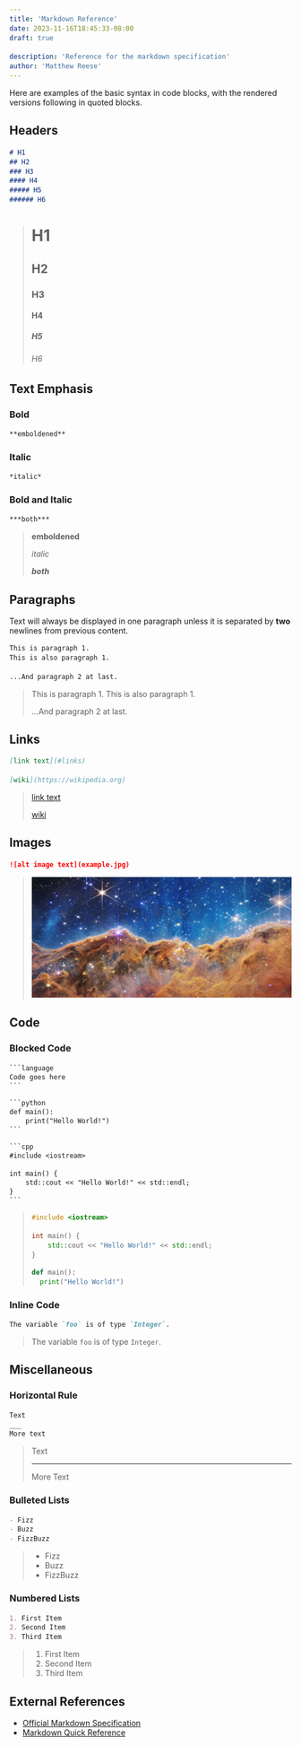```yaml
---
title: 'Markdown Reference'
date: 2023-11-16T18:45:33-08:00
draft: true

description: 'Reference for the markdown specification'
author: 'Matthew Reese'
---
```


Here are examples of the basic syntax in code blocks, with the rendered versions following in quoted blocks.

## Headers

```markdown
# H1
## H2
### H3
#### H4
##### H5
###### H6
```

> # H1
>
> ## H2
>
> ### H3
>
> #### H4
>
> ##### H5
>
> ###### H6

## Text Emphasis

### Bold

```markdown
**emboldened**
```

### Italic

```markdown
*italic*
```

### Bold and Italic

```markdown
***both***
```

> **emboldened**
>
> *italic*
>
> ***both***

## Paragraphs

Text will always be displayed in one paragraph unless it is separated by **two** newlines from previous content.

```markdown
This is paragraph 1.
This is also paragraph 1.

...And paragraph 2 at last.
```

> This is paragraph 1.
> This is also paragraph 1.
>
> ...And paragraph 2 at last.

## Links

```markdown
[link text](#links)

[wiki](https://wikipedia.org)
```

> [link text](#links)
>
> [wiki](https://wikipedia.org)

## Images

```markdown
![alt image text](example.jpg)
```

> ![alt image text](example.jpg)

## Code

### Blocked Code

````text
```language
Code goes here
```
````

````text
```python
def main():
    print("Hello World!")
```
````

````text
```cpp
#include <iostream>

int main() {
    std::cout << "Hello World!" << std::endl;
}
```
````

>    ```c++
>    #include <iostream>
>
>    int main() {
>        std::cout << "Hello World!" << std::endl;
>    }
>    ```
>
>  ```python
>  def main():
>    print("Hello World!")
>  ```

### Inline Code

```markdown
The variable `foo` is of type `Integer`.
```

> The variable `foo` is of type `Integer`.

## Miscellaneous

### Horizontal Rule

```markdown
Text
___
More text
```

> Text
> ___
> More Text

### Bulleted Lists

```markdown
- Fizz
- Buzz
- FizzBuzz
```

> - Fizz
> - Buzz
> - FizzBuzz

### Numbered Lists

```markdown
1. First Item
2. Second Item
3. Third Item
```

> 1. First Item
> 2. Second Item
> 3. Third Item

## External References

- [Official Markdown Specification](https://commonmark.org/)
- [Markdown Quick Reference](https://commonmark.org/help/)
